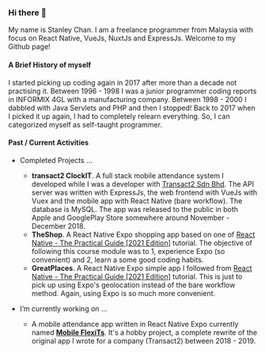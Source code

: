 ### Hi there 👋

My name is Stanley Chan. I am a freelance programmer from Malaysia with focus on React Native, VueJs, NuxtJs and ExpressJs. Welcome to my Github page!

#### A Brief History of myself
I started picking up coding again in 2017 after more than a decade not practising it. Between 1996 - 1998 I was a junior programmer coding reports in INFORMIX 4GL with a manufacturing company. Between 1998 - 2000 I dabbled with Java Servlets and PHP and then I stopped! Back to 2017 when I picked it up again, I had to completely relearn everything. So, I can categorized myself as self-taught programmer.

#### Past / Current Activities
- Completed Projects ...
  - **transact2 ClockIT**. A full stack mobile attendance system I developed while I was a developer with [Transact2 Sdn Bhd](https://transact2.com/). The API server was written with ExpressJs, the web frontend with VueJs with Vuex and the mobile app with React Native (bare workflow). The database is MySQL. The app was released to the public in both Apple and GooglePlay Store somewhere around November - December 2018.
  - **TheShop**. A React Native Expo shopping app based on one of [React Native - The Practical Guide [2021 Edition]](https://www.udemy.com/share/101WauB0QcclpUTXw=/) tutorial. The objective of following this course module was to 1, experience Expo (so convenient) and 2, learn a some good coding habits.
  - **GreatPlaces**. A React Native Expo simple app I followed from [React Native - The Practical Guide [2021 Edition]](https://www.udemy.com/share/101WauB0QcclpUTXw=/) tutorial. This is just to pick up using Expo's geolocation instead of the bare workflow method. Again, using Expo is so much more convenient.
  
- I’m currently working on ...
  - A mobile attendance app written in React Native Expo currently named [**Mobile FlexiTs**](https://github.com/nahcnats/mobile-flexits). It's a hobby project, a complete rewrite of the original app I wrote for a company (Transact2) between 2018 - 2019.
